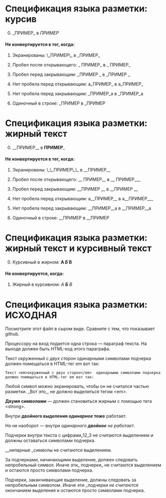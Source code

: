 # Спецификация языка разметки: курсив

0) \_ПРИМЕР\_ в _ПРИМЕР_

#### Не конвертируется в тег, когда:

1) Экранированы: \\\_ПРИМЕР\\\_ в \_ПРИМЕР\_

2) Пробел после открывающего: \_ ПРИМЕР\_ в _ ПРИМЕР_

3) Пробел перед закрывающим: \_ПРИМЕР \_ в _ПРИМЕР _

4) Нет пробела перед открывающим: а\_ПРИМЕР\_ в а_ПРИМЕР_

5) Нет пробела перед закрывающим: \_ПРИМЕР\_а в _ПРИМЕР_а

6) Одиночный в строке: \_ПРИМЕР в _ПРИМЕР

# Спецификация языка разметки: жирный текст

0) \_\_ПРИМЕР\_\_ в __ПРИМЕР___

#### Не конвертируется в тег, когда:

1) Экранированы: \\\_\\\_ПРИМЕР\\\_\\\_ в \_\_ПРИМЕР\_\_

2) Пробел после открывающего: \_\_ ПРИМЕР\_\_ в __ ПРИМЕР___

3) Пробел перед закрывающим: \_\_ПРИМЕР \_\_ в _\_ПРИМЕР __

4) Нет пробела перед открывающим: а\_\_ПРИМЕР\_\_ в а__ПРИМЕР___

5) Нет пробела перед закрывающим: \_\_ПРИМЕР\_\_а в __ПРИМЕР__а

6) Одиночный в строке: \_\_ПРИМЕР в __ПРИМЕР

# Спецификация языка разметки: жирный текст и курсивный текст

0) Курсивный в жирном: __А _Б_ В__

#### Не конвертируется, когда:

1) Жирный в курсивном: _А __Б__ В_

# Спецификация языка разметки: ИСХОДНАЯ

Посмотрите этот файл в сыром виде. Сравните с тем, что показывает github.

Процессору на вход подается одна строка — параграф текста. 
На выходе должен быть HTML-код этого параграфа.

Текст _окруженный с двух сторон_  одинарными символами подчерка 
должен помещаться в HTML-тег em вот так:

`Текст <em>окруженный с двух сторон</em>  одинарными символами подчерка 
должен помещаться в HTML-тег em вот так:`

Любой символ можно экранировать, чтобы он не считался частью разметки. 
\_Вот это\_, не должно выделиться тегом \<em\>.

__Двумя символами__ — должен становиться жирным с помощью тега \<strong\>.

Внутри __двойного выделения _одинарное_ тоже__ работает.

Но не наоборот — внутри _одинарного __двойное__ не работает_.

Подчерки внутри текста c цифрами_12_3 не считаются выделением и должны оставаться символами подчерка.

__непарные _символы не считаются выделением.

За подчерками, начинающими выделение, должен следовать непробельный символ. Иначе эти_ подчерки_ не считаются выделением 
и остаются просто символами подчерка.

Подчерки, заканчивающие выделение, должны следовать за непробельным символом. Иначе эти _подчерки _не считаются_ окончанием выделения 
и остаются просто символами подчерка.
